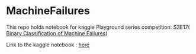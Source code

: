 # MachineFailures
This repo holds notebook for kaggle Playground series competition: S3E17( [Binary Classification of Machine Failures](https://www.kaggle.com/competitions/playground-series-s3e17))

Link to the kaggle notebook : [here](https://www.kaggle.com/saugatkafley/binary-machine-failures-randomforest-kfold)

